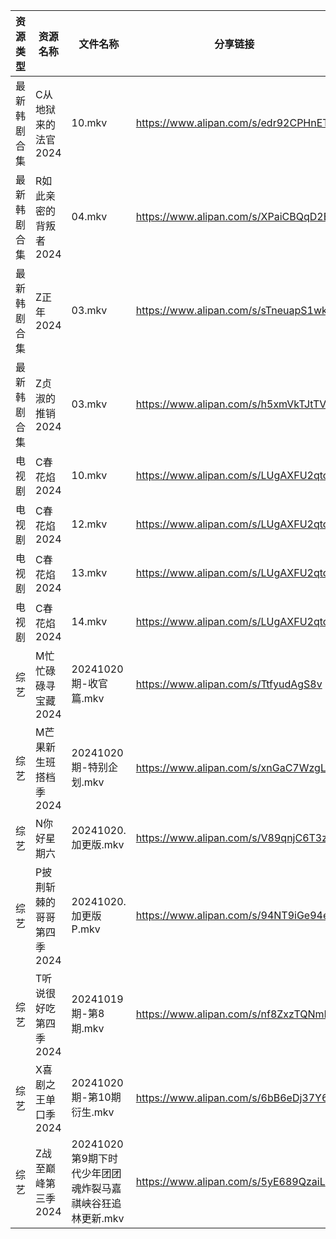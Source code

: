 | 资源类型   | 资源名称            | 文件名称                                | 分享链接                                 | 更新时间                |
| ------ | --------------- | ----------------------------------- | ------------------------------------ | ------------------- |
| 最新韩剧合集 | C从地狱来的法官2024    | 10.mkv                              | https://www.alipan.com/s/edr92CPHnET | 2024-10-20 00:05:10 |
| 最新韩剧合集 | R如此亲密的背叛者2024   | 04.mkv                              | https://www.alipan.com/s/XPaiCBQqD2E | 2024-10-20 00:05:59 |
| 最新韩剧合集 | Z正年2024         | 03.mkv                              | https://www.alipan.com/s/sTneuapS1wk | 2024-10-20 00:06:20 |
| 最新韩剧合集 | Z贞淑的推销2024      | 03.mkv                              | https://www.alipan.com/s/h5xmVkTJtTV | 2024-10-20 00:06:22 |
| 电视剧    | C春花焰2024        | 10.mkv                              | https://www.alipan.com/s/LUgAXFU2qtc | 2024-10-20 14:05:14 |
| 电视剧    | C春花焰2024        | 12.mkv                              | https://www.alipan.com/s/LUgAXFU2qtc | 2024-10-20 14:05:14 |
| 电视剧    | C春花焰2024        | 13.mkv                              | https://www.alipan.com/s/LUgAXFU2qtc | 2024-10-20 14:05:13 |
| 电视剧    | C春花焰2024        | 14.mkv                              | https://www.alipan.com/s/LUgAXFU2qtc | 2024-10-20 14:05:13 |
| 综艺     | M忙忙碌碌寻宝藏2024    | 20241020期-收官篇.mkv                   | https://www.alipan.com/s/TtfyudAgS8v | 2024-10-20 14:06:56 |
| 综艺     | M芒果新生班搭档季2024   | 20241020期-特别企划.mkv                  | https://www.alipan.com/s/xnGaC7WzgLK | 2024-10-20 14:07:04 |
| 综艺     | N你好星期六          | 20241020.加更版.mkv                    | https://www.alipan.com/s/V89qnjC6T3z | 2024-10-20 14:07:08 |
| 综艺     | P披荆斩棘的哥哥第四季2024 | 20241020.加更版P.mkv                   | https://www.alipan.com/s/94NT9iGe94e | 2024-10-20 14:07:15 |
| 综艺     | T听说很好吃第四季2024   | 20241019期-第8期.mkv                   | https://www.alipan.com/s/nf8ZxzTQNmB | 2024-10-20 00:07:19 |
| 综艺     | X喜剧之王单口季2024    | 20241020期-第10期衍生.mkv                | https://www.alipan.com/s/6bB6eDj37Y6 | 2024-10-20 14:07:57 |
| 综艺     | Z战至巅峰第三季2024    | 20241020第9期下时代少年团团魂炸裂马嘉祺峡谷狂追林更新.mkv | https://www.alipan.com/s/5yE689QzaiL | 2024-10-20 14:08:12 |
